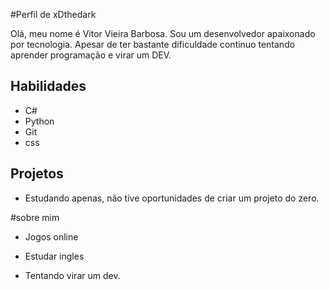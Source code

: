 #Perfil de xDthedark

Olá, meu nome é Vitor Vieira Barbosa. Sou um desenvolvedor apaixonado por tecnologia. Apesar de ter bastante dificuldade continuo tentando aprender programação e virar um DEV.

## Habilidades
- C#
- Python
- Git
- css

## Projetos
- Estudando apenas, não tive oportunidades de criar um projeto do zero.


#sobre mim

- Jogos online

- Estudar ingles

- Tentando virar um dev.


